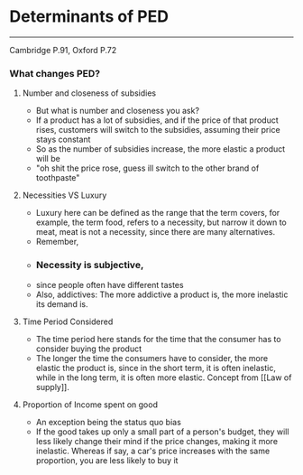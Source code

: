 # Determinants of PED
---
Cambridge P.91, Oxford P.72

### What changes PED?
1. Number and closeness of subsidies
	- But what is number and closeness you ask?
	- If a product has a lot of subsidies, and if the price of that product rises, customers will switch to the subsidies, assuming their price stays constant
	- So as the number of subsidies increase, the more elastic a product will be
	- "oh shit the price rose, guess ill switch to the other brand of toothpaste"
2. Necessities VS Luxury
	- Luxury here can be defined as the range that the term covers, for example, the term food, refers to a necessity, but narrow it down to meat, meat is not a necessity, since there are many alternatives.
	- Remember,
	- ### Necessity is subjective,
	- since people often have different tastes
	- Also, addictives: The more addictive a product is, the more inelastic its demand is.

3. Time Period Considered
	- The time period here stands for the time that the consumer has to consider buying the product
	- The longer the time the consumers have to consider, the more elastic the product is, since in the short term, it is often inelastic, while in the long term, it is often more elastic. Concept from [[Law of supply]].

4. Proportion of Income spent on good
	- An exception being the status quo bias
	- If the good takes up only a small part of a person's budget, they will less likely change their mind if the price changes, making it more inelastic. Whereas if say, a car's price increases with the same proportion, you are less likely to buy it